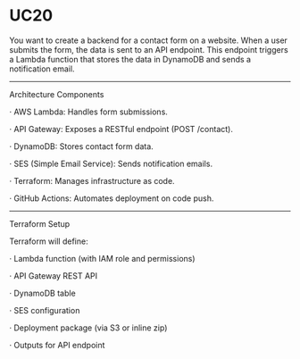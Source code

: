# UC20

You want to create a backend for a contact form on a website. When a user submits the form, the data is sent to an API endpoint. This endpoint triggers a Lambda function that stores the data in DynamoDB and sends a notification email.

---

Architecture Components

· AWS Lambda: Handles form submissions.

· API Gateway: Exposes a RESTful endpoint (POST /contact).

· DynamoDB: Stores contact form data.

· SES (Simple Email Service): Sends notification emails.

· Terraform: Manages infrastructure as code.

· GitHub Actions: Automates deployment on code push.

---

Terraform Setup

Terraform will define:

· Lambda function (with IAM role and permissions)

· API Gateway REST API

· DynamoDB table

· SES configuration

· Deployment package (via S3 or inline zip)

· Outputs for API endpoint
